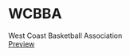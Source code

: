 # WCBBA
West Coast Basketball Association<br>
<a target="_blank" href ="https://danielknguyen.github.io/WCBBA/.">Preview</a>
